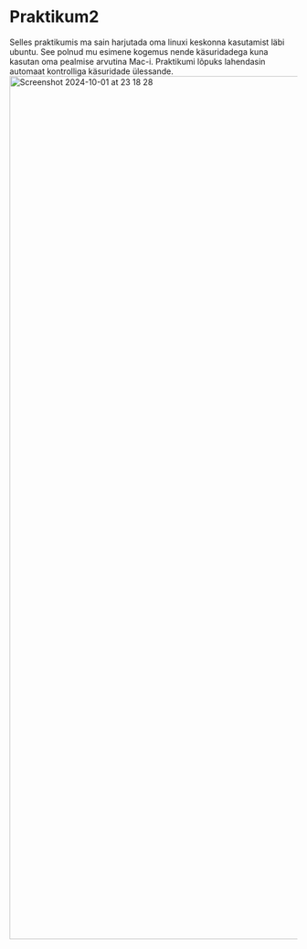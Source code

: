 # Praktikum2
Selles praktikumis ma sain harjutada oma linuxi keskonna kasutamist läbi ubuntu. See polnud mu esimene kogemus nende käsuridadega kuna kasutan oma pealmise arvutina Mac-i. Praktikumi lõpuks lahendasin automaat kontrolliga käsuridade ülessande.
<img width="1512" alt="Screenshot 2024-10-01 at 23 18 28" src="https://github.com/user-attachments/assets/0abb631b-27be-44c7-88c6-1b322daaaffe">
